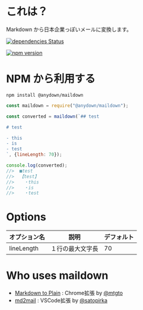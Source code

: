 # これは？

Markdown から日本企業っぽいメールに変換します。

[![dependencies Status](https://david-dm.org/anydown/maildown/status.svg)](https://david-dm.org/anydown/maildown)

[![npm version](https://badge.fury.io/js/%40anydown%2Fmaildown.svg)](https://badge.fury.io/js/%40anydown%2Fmaildown)

# NPM から利用する

`npm install @anydown/maildown`

```js
const maildown = require("@anydown/maildown");

const converted = maildown(`## test

# test

- this
- is
- test
`, {lineLength: 70});

console.log(converted);
//>  ■test
//>  【test】
//>  　・this
//>  　・is
//>  　・test
```

# Options

| オプション名 | 説明             | デフォルト |
| ------------ | ---------------- | ---------- |
| lineLength   | １行の最大文字長 | 70         |

# Who uses maildown

 - [Markdown to Plain](https://chrome.google.com/webstore/detail/markdown-to-plain/kcfemfieficedfhplhkmlpeddpkgiaok) : Chrome拡張 by [@mtgto](https://github.com/mtgto)
 - [md2mail](https://marketplace.visualstudio.com/items?itemName=satopirka.md2mail) : VSCode拡張 by [@satopirka](https://github.com/satopirka)
